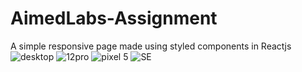 # AimedLabs-Assignment
A simple responsive page made using styled components in Reactjs
![desktop](https://user-images.githubusercontent.com/52111360/204104979-3f4c5f43-0eb4-4902-91a2-77e85c5be647.png)
![12pro](https://user-images.githubusercontent.com/52111360/204104985-f345e57a-ba8b-47e8-a198-a82dffe4ce7a.png)
![pixel 5](https://user-images.githubusercontent.com/52111360/204104993-379319ec-b27f-43e5-8095-a68f2dc71d08.png)
![SE](https://user-images.githubusercontent.com/52111360/204105000-f54750bb-9578-410e-8f42-5efa9d53a292.png)
